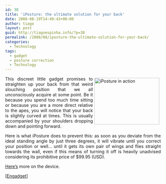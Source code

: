 ```yaml
---
id: 38
title: 'iPosture: the ultimate solution for your back'
date: 2008-08-19T14:49:43+00:00
author: tiago
layout: post
guid: http://tiagoespinha.info/?p=38
permalink: /2008/08/iposture-the-ultimate-solution-for-your-back/
categories:
  - Technology
tags:
  - gadget
  - posture correction
  - Technology
---
```

<div style="float: right; margin: 5px;">
  <a href="http://tiagoespinha.info/wp-content/uploads/2008/08/iposture.jpg" rel="lightbox[38]" title="iposture"><img class="size-medium wp-image-39" title="iposture" src="http://tiagoespinha.info/wp-content/uploads/2008/08/iposture-300x216.jpg" alt="iPosture in action" width="210" height="151" srcset="https://www.tiagoespinha.net/wp-content/uploads/2008/08/iposture-300x216.jpg 300w, https://www.tiagoespinha.net/wp-content/uploads/2008/08/iposture.jpg 494w" sizes="(max-width: 210px) 100vw, 210px" /></a>
</div>

<p style="text-align: justify;">
  This discreet little gadget promises to straighten up your back from that weird slouching position that we all unconsciously acquire at some point. Be it because you spend too much time sitting or because you are a more direct relative to the apes, you will notice that your back is slightly curved at times. This is usually accompanied by your shoulders dropping down and pointing forward.
</p>

<p style="text-align: justify;">
  Here is what iPosture does to prevent this: as soon as you deviate from the ideal standing angle by just three degrees, it will vibrate until you correct your position or well&#8230; until it gets its own pair of wings and flies straight towards the wall, even if this means of turning it off is heavily unadvised considering its prohibitive price of $99.95 (USD).
</p>

<p style="text-align: justify;">
  <a href="http://www.iposture.com/ip_howitworks.php" target="_blank">Here&#8217;s</a> more on the device.
</p>

<p style="text-align: justify;">
  [<a href="http://www.engadget.com/2008/08/19/iposture-annoys-you-when-you-slouch-does-so-because-it-loves-yo/" target="_blank">Engadget</a>]
</p>